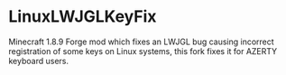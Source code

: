 # LinuxLWJGLKeyFix


Minecraft 1.8.9 Forge mod which fixes an LWJGL bug causing incorrect registration of some keys on Linux systems, this fork fixes it for AZERTY keyboard users.
